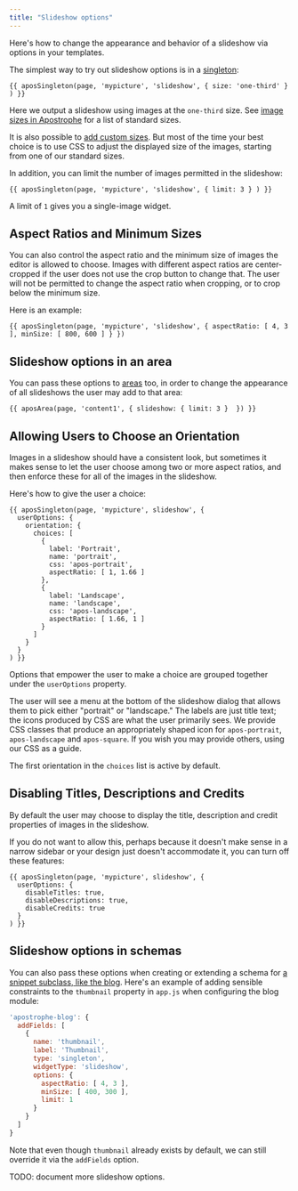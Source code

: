 ```yaml
---
title: "Slideshow options"
---
```


Here's how to change the appearance and behavior of a slideshow via options in your templates.

The simplest way to try out slideshow options is in a [singleton](../getting-started/adding-editable-content-areas-to-your-page-templates.html):

```markup
{{ aposSingleton(page, 'mypicture', 'slideshow', { size: 'one-third' } ) }}
```

Here we output a slideshow using images at the `one-third` size. See [image sizes in Apostrophe](image-sizes-in-apostrophe.html) for a list of standard sizes.

It is also possible to [add custom sizes](custom-image-sizes.html). But most of the time your best choice is to use CSS to adjust the displayed size of the images, starting from one of our standard sizes.

In addition, you can limit the number of images permitted in the slideshow:

```markup
{{ aposSingleton(page, 'mypicture', 'slideshow', { limit: 3 } ) }}
```

A limit of `1` gives you a single-image widget.

## Aspect Ratios and Minimum Sizes

You can also control the aspect ratio and the minimum size of images the editor is allowed to choose. Images with different aspect ratios are center-cropped if the user does not use the crop button to change that. The user will not be permitted to change the aspect ratio when cropping, or to crop below the minimum size.

Here is an example:

```markup
{{ aposSingleton(page, 'mypicture', 'slideshow', { aspectRatio: [ 4, 3 ], minSize: [ 800, 600 ] } })
```

## Slideshow options in an area

You can pass these options to [areas](../getting-started/adding-editable-content-areas-to-your-page-templates.html) too, in order to change the appearance of all slideshows the user may add to that area:

```markup
{{ aposArea(page, 'content1', { slideshow: { limit: 3 }  }) }}
```

## Allowing Users to Choose an Orientation

Images in a slideshow should have a consistent look, but sometimes it makes sense to let the user choose among two or more aspect ratios, and then enforce these for all of the images in the slideshow.

Here's how to give the user a choice:

```markup
{{ aposSingleton(page, 'mypicture', slideshow', {
  userOptions: {
    orientation: {
      choices: [
        {
          label: 'Portrait',
          name: 'portrait',
          css: 'apos-portrait',
          aspectRatio: [ 1, 1.66 ]
        },
        {
          label: 'Landscape',
          name: 'landscape',
          css: 'apos-landscape',
          aspectRatio: [ 1.66, 1 ]
        }
      ]
    }
  }
) }}
```

Options that empower the user to make a choice are grouped together under the `userOptions` property.

The user will see a menu at the bottom of the slideshow dialog that allows them to pick either "portrait" or "landscape." The labels are just title text; the icons produced by CSS are what the user primarily sees. We provide CSS classes that produce an appropriately shaped icon for `apos-portrait`, `apos-landscape` and `apos-square`. If you wish you may provide others, using our CSS as a guide.

The first orientation in the `choices` list is active by default.

## Disabling Titles, Descriptions and Credits

By default the user may choose to display the title, description and credit properties of images in the slideshow.

If you do not want to allow this, perhaps because it doesn't make sense in a narrow sidebar or your design just doesn't accommodate it, you can turn off these features:

```markup
{{ aposSingleton(page, 'mypicture', slideshow', {
  userOptions: {
    disableTitles: true,
    disableDescriptions: true,
    disableCredits: true
  }
) }}
```

## Slideshow options in schemas

You can also pass these options when creating or extending a schema for [a snippet subclass, like the blog](../snippets/subclassing-snippets.html). Here's an example of adding sensible constraints to the `thumbnail` property in `app.js` when configuring the blog module:

```javascript
'apostrophe-blog': {
  addFields: [
    {
      name: 'thumbnail',
      label: 'Thumbnail',
      type: 'singleton',
      widgetType: 'slideshow',
      options: {
        aspectRatio: [ 4, 3 ],
        minSize: [ 400, 300 ],
        limit: 1
      }
    }
  ]
}
```

Note that even though `thumbnail` already exists by default, we can still override it via the `addFields` option.

TODO: document more slideshow options.

